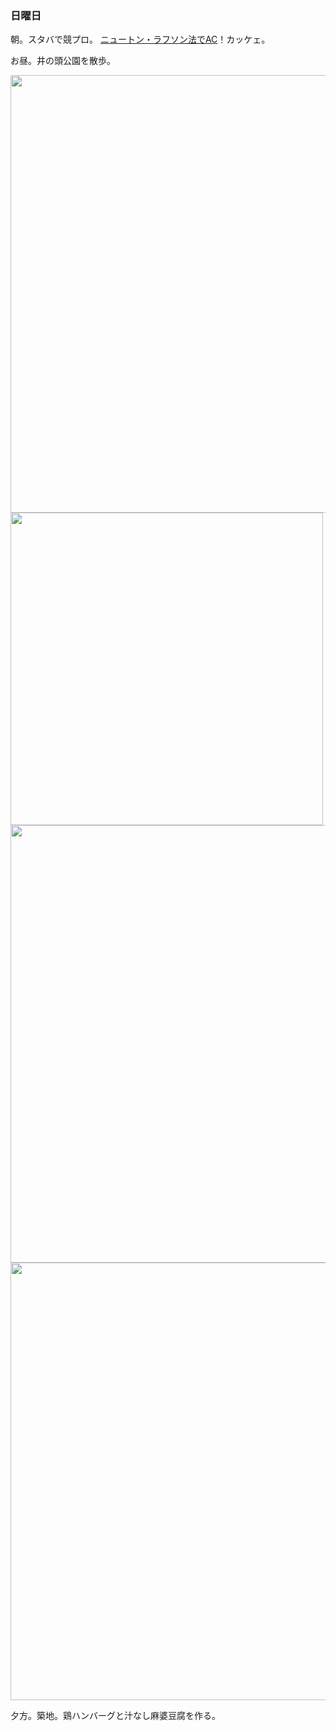### 日曜日

朝。スタバで競プロ。
[ニュートン・ラフソン法でAC](https://github.com/toasa/wiki/blob/main/%E3%80%90%E6%9B%B8%E7%B1%8D%E3%80%91%E7%AB%B6%E6%8A%80%E3%83%97%E3%83%AD%E3%82%B0%E3%83%A9%E3%83%9F%E3%83%B3%E3%82%B0%E3%81%AE%E9%89%84%E5%89%87.md#32)！カッケェ。

お昼。井の頭公園を散歩。

<img src="https://i.imgur.com/ypkZlRe.jpg" width="700">

<img src="https://i.imgur.com/jSceaQK.jpg" width="500">

<img src="https://i.imgur.com/kvcyDhw.jpg" width="700">

<img src="https://i.imgur.com/kNqURsF.jpg" width="700">

夕方。築地。鶏ハンバーグと汁なし麻婆豆腐を作る。
